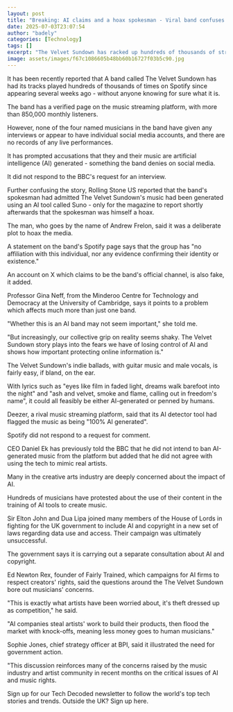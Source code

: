 ```yaml
---
layout: post
title: "Breaking: AI claims and a hoax spokesman - Viral band confuses the world of music"
date: 2025-07-03T23:07:54
author: "badely"
categories: [Technology]
tags: []
excerpt: "The Velvet Sundown has racked up hundreds of thousands of streams on Spotify - without anyone even being sure if it's real."
image: assets/images/f67c1086605b48bb60b16727f03b5c90.jpg
---
```


It has been recently reported that A band called The Velvet Sundown has had its tracks played hundreds of thousands of times on Spotify since appearing several weeks ago - without anyone knowing for sure what it is.

The band has a verified page on the music streaming platform, with more than 850,000 monthly listeners.

However, none of the four named musicians in the band have given any interviews or appear to have individual social media accounts, and there are no records of any live performances. 

It has prompted accusations that they and their music are artificial intelligence (AI) generated - something the band denies on social media.

It did not respond to the BBC's request for an interview.

Further confusing the story, Rolling Stone US reported that the band's spokesman had admitted The Velvet Sundown's music had been generated using an AI tool called Suno - only for the magazine to report shortly afterwards that the spokesman was himself a hoax.

The man, who goes by the name of Andrew Frelon, said it was a deliberate plot to hoax the media.

A statement on the band's Spotify page says that the group has "no affiliation with this individual, nor any evidence confirming their identity or existence."

An account on X which claims to be the band's official channel, is also fake, it added.

Professor Gina Neff, from the Minderoo Centre for Technology and Democracy at the University of Cambridge, says it points to a problem which affects much more than just one band. 

"Whether this is an AI band may not seem important," she told me.

"But increasingly, our collective grip on reality seems shaky. The Velvet Sundown story plays into the fears we have of losing control of AI and shows how important protecting online information is."

The Velvet Sundown's indie ballads, with guitar music and male vocals, is fairly easy, if bland, on the ear. 

With lyrics such as "eyes like film in faded light, dreams walk barefoot into the night" and "ash and velvet, smoke and flame, calling out in freedom's name", it could all feasibly be either AI-generated or penned by humans.

Deezer, a rival music streaming platform, said that its AI detector tool had flagged the music as being "100% AI generated".

Spotify did not respond to a request for comment.

CEO Daniel Ek has previously told the BBC that he did not intend to ban AI-generated music from the platform but added that he did not agree with using the tech to mimic real artists.

Many in the creative arts industry are deeply concerned about the impact of AI.

Hundreds of musicians have protested about the use of their content in the training of AI tools to create music. 

Sir Elton John and Dua Lipa joined many members of the House of Lords in fighting for the UK government to include AI and copyright in a new set of laws regarding data use and access. Their campaign was ultimately unsuccessful. 

The government says it is carrying out a separate consultation about AI and copyright.

Ed Newton Rex, founder of Fairly Trained, which campaigns for AI firms to respect creators' rights, said the questions around the The Velvet Sundown bore out musicians' concerns.

"This is exactly what artists have been worried about, it's theft dressed up as competition," he said.

"AI companies steal artists' work to build their products, then flood the market with knock-offs, meaning less money goes to human musicians."

Sophie Jones, chief strategy officer at BPI, said it illustrated the need for government action.

"This discussion reinforces many of the concerns raised by the music industry and artist community in recent months on the critical issues of AI and music rights.

Sign up for our Tech Decoded newsletter to follow the world's top tech stories and trends. Outside the UK? Sign up here.

